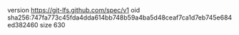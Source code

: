 version https://git-lfs.github.com/spec/v1
oid sha256:747fa773c45fda4dda614bb748b59a4ba5d48ceaf7ca1d7eb745e684ed382460
size 630
